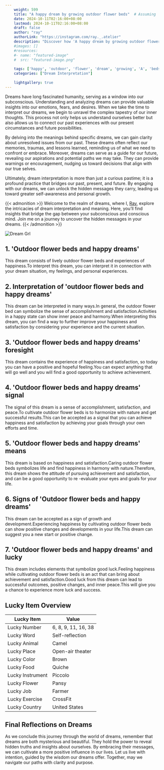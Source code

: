 ```yaml
---
    weight: 599
    title: "A happy dream by growing outdoor flower beds"  # Assuming 'title' column exists
    date: 2024-10-11T02:16:00+08:00
    lastmod: 2024-10-11T02:16:00+08:00
    draft: false
    author: "ray"
    authorLink: "https://instagram.com/ray._.atelier"
    description: "Discover how 'A happy dream by growing outdoor flower beds' can interpret your future and uncover its significant meanings in your life."
    #images: []
    #resources:
    #- name: "featured-image"
    #  src: "featured-image.png"
    
    tags: ['happy', 'outdoor', 'flower', 'dream', 'growing', 'A', 'beds']
    categories: ["Dream Interpretation"]
    
    lightgallery: true
---
```

    
Dreams have long fascinated humanity, serving as a window into our subconscious. Understanding and analyzing dreams can provide valuable insights into our emotions, fears, and desires. When we take the time to interpret our dreams, we begin to unravel the complex tapestry of our inner thoughts. This process not only helps us understand ourselves better but also allows us to connect our past experiences with our present circumstances and future possibilities.

By delving into the meanings behind specific dreams, we can gain clarity about unresolved issues from our past. These dreams often reflect our memories, traumas, and lessons learned, reminding us of what we need to confront or embrace. Moreover, dreams can serve as a guide for our future, revealing our aspirations and potential paths we may take. They can provide warnings or encouragement, nudging us toward decisions that align with our true selves.

Ultimately, dream interpretation is more than just a curious pastime; it is a profound practice that bridges our past, present, and future. By engaging with our dreams, we can unlock the hidden messages they carry, leading us toward greater self-awareness and personal growth.

{{< admonition >}}
Welcome to the realm of dreams, where I, [Ray](https://instagram.com/ray._.atelier), explore the intricacies of dream interpretation and meaning. Here, you’ll find insights that bridge the gap between your subconscious and conscious mind. Join me on a journey to uncover the hidden messages in your dreams.
{{< /admonition >}}

![Dream Grl](https://cdn.pixabay.com/photo/2017/11/02/03/35/gothic-2910057_1280.jpg "Dream Grl")

## 1. 'Outdoor flower beds and happy dreams'
This dream consists of lively outdoor flower beds and experiences of happiness.To interpret this dream, you can interpret it in connection with your dream situation, my feelings, and personal experiences.

## 2. Interpretation of 'outdoor flower beds and happy dreams'
This dream can be interpreted in many ways.In general, the outdoor flower bed can symbolize the sense of accomplishment and satisfaction.Activities in a happy state can show inner peace and harmony.When interpreting this dream, you can find a way to further improve your happiness and satisfaction by considering your experience and the current situation.

## 3. 'Outdoor flower beds and happy dreams' foresight
This dream contains the experience of happiness and satisfaction, so today you can have a positive and hopeful feeling.You can expect anything that will go well and you will find a good opportunity to achieve achievement.

## 4. 'Outdoor flower beds and happy dreams' signal
The signal of this dream is a sense of accomplishment, satisfaction, and peace.To cultivate outdoor flower beds is to harmonize with nature and get successful results.This can be accepted as a signal that you can achieve happiness and satisfaction by achieving your goals through your own efforts and time.

## 5. 'Outdoor flower beds and happy dreams' means
This dream is based on happiness and satisfaction.Caring outdoor flower beds symbolizes life and find happiness in harmony with nature.Therefore, this dream shows the attitude of pursuing achievement and satisfaction, and can be a good opportunity to re -evaluate your eyes and goals for your life.

## 6. Signs of 'Outdoor flower beds and happy dreams'
This dream can be accepted as a sign of growth and development.Experiencing happiness by cultivating outdoor flower beds can show positive changes and developments in your life.This dream can suggest you a new start or positive change.

## 7. 'Outdoor flower beds and happy dreams' and lucky
This dream includes elements that symbolize good luck.Feeling happiness while cultivating outdoor flower beds is an act that can bring about achievement and satisfaction.Good luck from this dream can lead to successful outcomes, positive changes, and inner peace.This will give you a chance to experience more luck and success.

## Lucky Item Overview
| Lucky Item          | Value              |
|---------------|--------------------|
| Lucky Number        | 6, 8, 9, 11, 16, 38  |
| Lucky Word          | Self-reflection |
| Lucky Animal        | Camel |
| Lucky Place         | Open-air theater     |
| Lucky Color         | Brown     |
| Lucky Food          | Quiche      |
| Lucky Instrument    | Piccolo |
| Lucky Flower        | Pansy    |
| Lucky Job           | Farmer       |
| Lucky Exercise      | CrossFit  |
| Lucky Country       | United States    |


##  Final Reflections on Dreams

As we conclude this journey through the world of dreams, remember that dreams are both mysterious and beautiful. They hold the power to reveal hidden truths and insights about ourselves. By embracing their messages, we can cultivate a more positive influence in our lives. Let us live with intention, guided by the wisdom our dreams offer. Together, may we navigate our paths with clarity and purpose.
